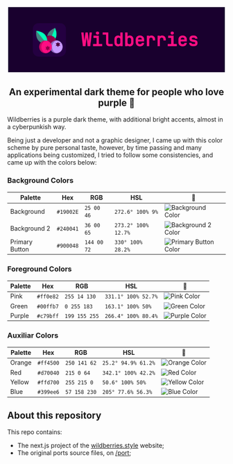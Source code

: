 <div align="center">
<img src="./public/img/ui/logo.jpg" alt="Wildberries" width="500px">
<h2>An experimental dark theme for people who love purple 🍒</h2>
</div>

Wildberries is a purple dark theme, with additional
bright accents, almost in a cyberpunkish way.

Being just a developer and not a graphic designer, I came up with this
color scheme by pure personal taste, however, by time passing and many
applications being customized, I tried to follow some consistencies, and came up with the colors below:

### Background Colors

| Palette        | Hex       | RGB         | HSL                 | 🎨                                                                           |
| -------------- | --------- | ----------- | ------------------- | ---------------------------------------------------------------------------- |
| Background     | `#19002E` | `25 00 46`  | `272.6° 100% 9%`    | ![Background Color](https://via.placeholder.com/20/19002E/19002E?text=+)     |
| Background 2   | `#240041` | `36 00 65`  | `273.2° 100% 12.7%` | ![Background 2 Color](https://via.placeholder.com/20/240041/240041?text=+)   |
| Primary Button | `#900048` | `144 00 72` | `330° 100% 28.2%`   | ![Primary Button Color](https://via.placeholder.com/20/900048/900048?text=+) |

### Foreground Colors

| Palette | Hex       | RGB           | HSL                 | 🎨                                                                   |
| ------- | --------- | ------------- | ------------------- | -------------------------------------------------------------------- |
| Pink    | `#ff0e82` | `255 14 130`  | `331.1° 100% 52.7%` | ![Pink Color](https://via.placeholder.com/20/ff0e82/ff0e82?text=+)   |
| Green   | `#00ffb7` | `0 255 183`   | `163.1° 100% 50%`   | ![Green Color](https://via.placeholder.com/20/00ffb7/00ffb7?text=+)  |
| Purple  | `#c79bff` | `199 155 255` | `266.4° 100% 80.4%` | ![Purple Color](https://via.placeholder.com/20/c79bff/c79bff?text=+) |

### Auxiliar Colors

| Palette | Hex       | RGB          | HSL                 | 🎨                                                                   |
| ------- | --------- | ------------ | ------------------- | -------------------------------------------------------------------- |
| Orange  | `#ff4500` | `250 141 62` | `25.2° 94.9% 61.2%` | ![Orange Color](https://via.placeholder.com/20/fa8d3e/fa8d3e?text=+) |
| Red     | `#d70040` | `215 0 64`   | `342.1° 100% 42.2%` | ![Red Color](https://via.placeholder.com/20/d70040/d70040?text=+)    |
| Yellow  | `#ffd700` | `255 215 0`  | `50.6° 100% 50%`    | ![Yellow Color](https://via.placeholder.com/20/ffd700/ffd700?text=+) |
| Blue    | `#399ee6` | `57 158 230` | `205° 77.6% 56.3%`  | ![Blue Color](https://via.placeholder.com/20/399ee6/399ee6?text=+)   |

## About this repository

This repo contains:

- The next.js project of the [wildberries.style](https://wildberries.style/) website;
- The original ports source files, on [/port](https://github.com/gbgabo/wildberries/tree/main/ports);
  <!-- alternative for purple: #a470d8 -->
  <!-- Another interesting purple: #ac4ea4 -->
